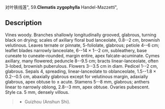 对叶铁线莲",
59.**Clematis zygophylla** Handel-Mazzetti",

## Description
Vines woody. Branches shallowly longitudinally grooved, glabrous, turning black on drying; scales of axillary floral bud lanceolate, 0.8--2 cm, brownish velutinous. Leaves ternate or pinnate, 5-foliolate, glabrous; petiole 4--6 cm; leaflet blades narrowly lanceolate, 6--14 × 1--2 cm, subleathery, base cuneate to cuneate-rounded, margin entire, apex falcate-acuminate. Cymes axillary, many flowered; peduncle 8--9.5 cm; bracts linear-lanceolate, often 3-lobed, brownish puberulous. Flowers 3--3.5 cm in diam. Pedicel 1--2 cm, glabrous. Sepals 4, spreading, linear-lanceolate to oblanceolate, 1.5--1.8 × 0.2--0.5 cm, abaxially glabrous except for velutinous margin, adaxially glabrous, apex obtuse to ± acute. Stamens 5--8 mm, glabrous; anthers linear to narrowly oblong, 2.8--3 mm, apex obtuse. Ovaries pubescent. Style ca. 5 mm, densely villous.

> * Guizhou (Anshun Shi).
